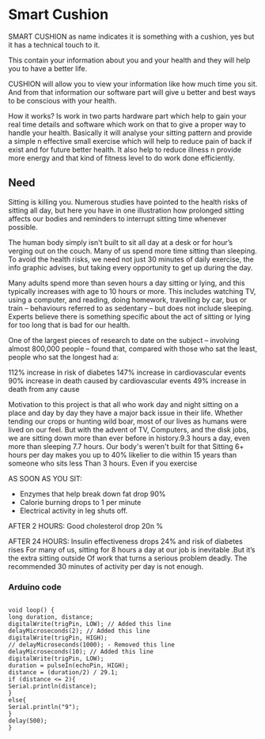 # Smart Cushion 

SMART CUSHION as name indicates it is something with a cushion, yes but
it has a technical touch to it.

This contain your information about you and your health and they will
help you to have a better life.

CUSHION will allow you to view your information like how much time
you sit. And from that information our software part will give u better and best
ways to be conscious with your health.

How it works?
Is work in two parts hardware part which help to gain your real time details and
software which work on that to give a proper way to handle your health.
Basically it will analyse your sitting pattern and provide a simple n effective
small exercise which will help to reduce pain of back if exist and for future
better health. It also help to reduce illness n provide more energy and that kind
of fitness level to do work done efficiently.

## Need
Sitting is killing you. Numerous studies have pointed to the health risks of
sitting all day, but here you have in one illustration how prolonged sitting affects our
bodies and reminders to interrupt sitting time whenever possible.

The human body simply isn't built to sit all day at a desk or for hour’s verging
out on the couch. Many of us spend more time sitting than sleeping. To avoid the
health risks, we need not just 30 minutes of daily exercise, the info graphic advises,
but taking every opportunity to get up during the day.

Many adults spend more than seven hours a day sitting or lying, and this
typically increases with age to 10 hours or more.
This includes watching TV, using a computer, and reading, doing homework,
travelling by car, bus or train – behaviours referred to as sedentary – but does not
include sleeping.
Experts believe there is something specific about the act of sitting or lying for
too long that is bad for our health.

One of the largest pieces of research to date on the subject – involving almost
800,000 people – found that, compared with those who sat the least, people who sat
the longest had a:

112% increase in risk of diabetes
147% increase in cardiovascular events
90% increase in death caused by cardiovascular events
49% increase in death from any cause

Motivation to this project is that all who work day and night sitting on a place and
day by day they have a major back issue in their life.
Whether tending our crops or hunting wild boar, most of our lives as humans were
lived on our feel. But with the advent of TV, Computers, and the disk jobs, we are
sitting down more than ever before in history.9.3 hours a day, even more than
sleeping 7.7 hours. Our body's weren't built for that
Sitting 6+ hours per day makes you up to 40% likelier to die within 15 years than
someone who sits less Than 3 hours. Even if you exercise

AS SOON AS YOU SIT:
* Enzymes that help break down fat drop 90%
* Calorie burning drops to 1 per minute
* Electrical activity in leg shuts off.

AFTER 2 HOURS:
 Good cholesterol drop 20n %

AFTER 24 HOURS:
 Insulin effectiveness drops 24% and risk of diabetes rises
For many of us, sitting for 8 hours a day at our job is inevitable .But it’s the extra
sitting outside Of work that turns a serious problem deadly. The recommended 30
minutes of activity per day is not enough.

### Arduino code

```

void loop() {
long duration, distance;
digitalWrite(trigPin, LOW); // Added this line
delayMicroseconds(2); // Added this line
digitalWrite(trigPin, HIGH);
// delayMicroseconds(1000); - Removed this line
delayMicroseconds(10); // Added this line
digitalWrite(trigPin, LOW);
duration = pulseIn(echoPin, HIGH);
distance = (duration/2) / 29.1;
if (distance <= 2){
Serial.println(distance);
}
else{
Serial.println("9");
}
delay(500);
}

```


